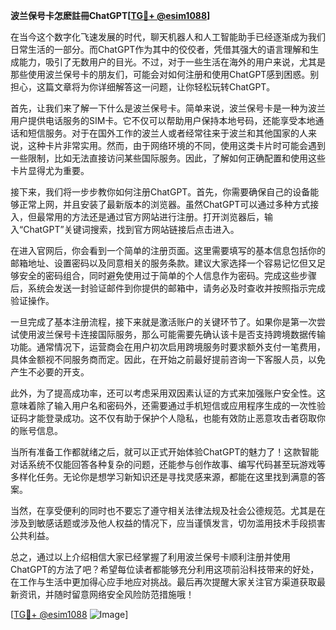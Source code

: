 **波兰保号卡怎麽註冊ChatGPT[[TG💪+ @esim1088](https://t.me/s/esim1088)]**

在当今这个数字化飞速发展的时代，聊天机器人和人工智能助手已经逐渐成为我们日常生活的一部分。而ChatGPT作为其中的佼佼者，凭借其强大的语言理解和生成能力，吸引了无数用户的目光。不过，对于一些生活在海外的用户来说，尤其是那些使用波兰保号卡的朋友们，可能会对如何注册和使用ChatGPT感到困惑。别担心，这篇文章将为你详细解答这一问题，让你轻松玩转ChatGPT。

首先，让我们来了解一下什么是波兰保号卡。简单来说，波兰保号卡是一种为波兰用户提供电话服务的SIM卡。它不仅可以帮助用户保持本地号码，还能享受本地通话和短信服务。对于在国外工作的波兰人或者经常往来于波兰和其他国家的人来说，这种卡片非常实用。然而，由于网络环境的不同，使用这类卡片时可能会遇到一些限制，比如无法直接访问某些国际服务。因此，了解如何正确配置和使用这些卡片显得尤为重要。

接下来，我们将一步步教你如何注册ChatGPT。首先，你需要确保自己的设备能够正常上网，并且安装了最新版本的浏览器。虽然ChatGPT可以通过多种方式接入，但最常用的方法还是通过官方网站进行注册。打开浏览器后，输入“ChatGPT”关键词搜索，找到官方网站链接后点击进入。

在进入官网后，你会看到一个简单的注册页面。这里需要填写的基本信息包括你的邮箱地址、设置密码以及同意相关的服务条款。建议大家选择一个容易记忆但又足够安全的密码组合，同时避免使用过于简单的个人信息作为密码。完成这些步骤后，系统会发送一封验证邮件到你提供的邮箱中，请务必及时查收并按照指示完成验证操作。

一旦完成了基本注册流程，接下来就是激活账户的关键环节了。如果你是第一次尝试使用波兰保号卡连接国际服务，那么可能需要先确认该卡是否支持跨境数据传输功能。通常情况下，运营商会在用户初次启用跨境服务时要求额外支付一笔费用，具体金额视不同服务商而定。因此，在开始之前最好提前咨询一下客服人员，以免产生不必要的开支。

此外，为了提高成功率，还可以考虑采用双因素认证的方式来加强账户安全性。这意味着除了输入用户名和密码外，还需要通过手机短信或应用程序生成的一次性验证码才能登录成功。这不仅有助于保护个人隐私，也能有效防止恶意攻击者窃取你的账号信息。

当所有准备工作都就绪之后，就可以正式开始体验ChatGPT的魅力了！这款智能对话系统不仅能回答各种复杂的问题，还能参与创作故事、编写代码甚至玩游戏等多样化任务。无论你是想学习新知识还是寻找灵感来源，都能在这里找到满意的答案。

当然，在享受便利的同时也不要忘了遵守相关法律法规及社会公德规范。尤其是在涉及到敏感话题或涉及他人权益的情况下，应当谨慎发言，切勿滥用技术手段损害公共利益。

总之，通过以上介绍相信大家已经掌握了利用波兰保号卡顺利注册并使用ChatGPT的方法了吧？希望每位读者都能够充分利用这项前沿科技带来的好处，在工作与生活中更加得心应手地应对挑战。最后再次提醒大家关注官方渠道获取最新资讯，并随时留意网络安全风险防范措施哦！

[[TG💪+ @esim1088](https://t.me/s/esim1088) ![Image](https://i.postimg.cc/4NQfJmqS/Snipaste-2025-05-13-00-14-12.png)]